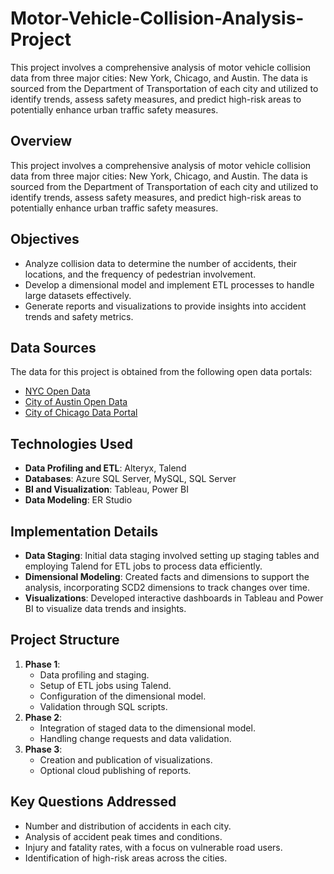# Motor-Vehicle-Collision-Analysis-Project
This project involves a comprehensive analysis of motor vehicle collision data from three major cities: New York, Chicago, and Austin. The data is sourced from the Department of Transportation of each city and utilized to identify trends, assess safety measures, and predict high-risk areas to potentially enhance urban traffic safety measures.


## Overview
This project involves a comprehensive analysis of motor vehicle collision data from three major cities: New York, Chicago, and Austin. The data is sourced from the Department of Transportation of each city and utilized to identify trends, assess safety measures, and predict high-risk areas to potentially enhance urban traffic safety measures.

## Objectives
- Analyze collision data to determine the number of accidents, their locations, and the frequency of pedestrian involvement.
- Develop a dimensional model and implement ETL processes to handle large datasets effectively.
- Generate reports and visualizations to provide insights into accident trends and safety metrics.

## Data Sources
The data for this project is obtained from the following open data portals:
- [NYC Open Data](https://data.cityofnewyork.us/Public-Safety/Motor-Vehicle-Collisions-Crashes/h9gi-nx95)
- [City of Austin Open Data](https://data.austintexas.gov/Transportation-and-Mobility/Austin-Crash-Report-Data-Crash-Level-Records/y2wy-tgr5)
- [City of Chicago Data Portal](https://data.cityofchicago.org/Transportation/Traffic-Crashes-Crashes/85ca-t3if)

## Technologies Used
- **Data Profiling and ETL**: Alteryx, Talend
- **Databases**: Azure SQL Server, MySQL, SQL Server
- **BI and Visualization**: Tableau, Power BI
- **Data Modeling**: ER Studio

## Implementation Details
- **Data Staging**: Initial data staging involved setting up staging tables and employing Talend for ETL jobs to process data efficiently.
- **Dimensional Modeling**: Created facts and dimensions to support the analysis, incorporating SCD2 dimensions to track changes over time.
- **Visualizations**: Developed interactive dashboards in Tableau and Power BI to visualize data trends and insights.

## Project Structure
1. **Phase 1**:
   - Data profiling and staging.
   - Setup of ETL jobs using Talend.
   - Configuration of the dimensional model.
   - Validation through SQL scripts.
2. **Phase 2**:
   - Integration of staged data to the dimensional model.
   - Handling change requests and data validation.
3. **Phase 3**:
   - Creation and publication of visualizations.
   - Optional cloud publishing of reports.

## Key Questions Addressed
- Number and distribution of accidents in each city.
- Analysis of accident peak times and conditions.
- Injury and fatality rates, with a focus on vulnerable road users.
- Identification of high-risk areas across the cities.
